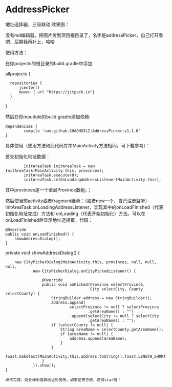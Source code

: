 # AddressPicker
地址选择器，三级联动
效果图：


没有md编辑器，把图片传到项目根目录了，名字是addressPicker，自己打开看吧，后期我再补上，哈哈



使用方法：

在你projects的根目录的build.gradle中添加:

   allprojects {
   
      repositories {
          jcenter()
          maven { url "https://jitpack.io"}
      }
   }

然后在你moudule的build.gradle添加依赖:

	dependencies {
	        compile 'com.github.CHAOHUILI:AddressPicker:v1.1.0'
	}
  
  具体使用（使用方法和此代码库中MainActivity方法相同，可下载参考）：
  
  首先初始化地址数据：
  
            InitAreaTask initAreaTask = new InitAreaTask(MainActivity.this, provinces);
            initAreaTask.execute(0);
            initAreaTask.setOnLoadingAddressListener(MainActivity.this);
            
  其中provinces是一个全局Province数组，；
            
  然后使当前activity或者fragment继承：（或者new一个，自己注册监听）
  InitAreaTask.onLoadingAddressListener，实现其中的onLoadFinished（代表初始化地址完成）方法和
  onLoading（代表开始初始化）方法。可以在onLoadFinished后显示地址选择框，代码：
  
  
    @Override
    public void onLoadFinished() {
        showAddressDialog();
    }

   private void showAddressDialog() {
   
        new CityPickerDialog(MainActivity.this, provinces, null, null, null,
                new CityPickerDialog.onCityPickedListener() {

                    @Override
                    public void onPicked(Province selectProvince,
                                         City selectCity, County selectCounty) {
                        StringBuilder address = new StringBuilder();
                        address.append(
                                selectProvince != null ? selectProvince
                                        .getAreaName() : "")
                                .append(selectCity != null ? selectCity
                                        .getAreaName() : "");
                        if (selectCounty != null) {
                            String areaName = selectCounty.getAreaName();
                            if (areaName != null) {
                                address.append(areaName);
                            }
                        }
                        Toast.makeText(MainActivity.this,address.toString(),Toast.LENGTH_SHORT).show();
                    }
                }).show();
    }
    
    点击完成，就会弹出选择地址的提示，如果使用方便，记得star哦！

